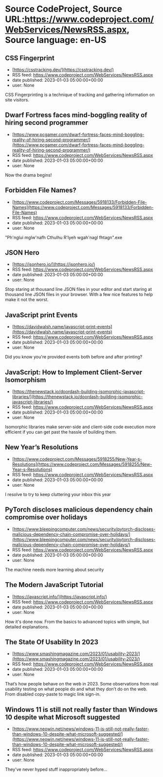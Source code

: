 # Source CodeProject, Source URL:https://www.codeproject.com/WebServices/NewsRSS.aspx, Source language: en-US

## CSS Fingerprint
 - [https://csstracking.dev/](https://csstracking.dev/)
 - RSS feed: https://www.codeproject.com/WebServices/NewsRSS.aspx
 - date published: 2023-01-03 05:00:00+00:00
 - user: None

CSS Fingerprinting is a technique of tracking and gathering information on site visitors.

## Dwarf Fortress faces mind-boggling reality of hiring second programmer
 - [https://www.pcgamer.com/dwarf-fortress-faces-mind-boggling-reality-of-hiring-second-programmer/](https://www.pcgamer.com/dwarf-fortress-faces-mind-boggling-reality-of-hiring-second-programmer/)
 - RSS feed: https://www.codeproject.com/WebServices/NewsRSS.aspx
 - date published: 2023-01-03 05:00:00+00:00
 - user: None

Now the drama begins!

## Forbidden File Names?
 - [https://www.codeproject.com/Messages/5918133/Forbidden-File-Names](https://www.codeproject.com/Messages/5918133/Forbidden-File-Names)
 - RSS feed: https://www.codeproject.com/WebServices/NewsRSS.aspx
 - date published: 2023-01-03 05:00:00+00:00
 - user: None

"Ph'nglui mglw'nafh Cthulhu R'lyeh wgah'nagl fhtagn".exe

## JSON Hero
 - [https://jsonhero.io/](https://jsonhero.io/)
 - RSS feed: https://www.codeproject.com/WebServices/NewsRSS.aspx
 - date published: 2023-01-03 05:00:00+00:00
 - user: None

Stop staring at thousand line JSON files in your editor and start staring at thousand line JSON files in your browser. With a few nice features to help make it not the worst.

## JavaScript print Events
 - [https://davidwalsh.name/javascript-print-events](https://davidwalsh.name/javascript-print-events)
 - RSS feed: https://www.codeproject.com/WebServices/NewsRSS.aspx
 - date published: 2023-01-03 05:00:00+00:00
 - user: None

Did you know you're provided events both before and after printing?

## JavaScript: How to Implement Client-Server Isomorphism
 - [https://thenewstack.io/doordash-building-isomorphic-javascript-libraries/](https://thenewstack.io/doordash-building-isomorphic-javascript-libraries/)
 - RSS feed: https://www.codeproject.com/WebServices/NewsRSS.aspx
 - date published: 2023-01-03 05:00:00+00:00
 - user: None

Isomorphic libraries make server-side and client-side code execution more efficient if you can get past the hassle of building them.

## New Year’s Resolutions
 - [https://www.codeproject.com/Messages/5918255/New-Year-s-Resolutions](https://www.codeproject.com/Messages/5918255/New-Year-s-Resolutions)
 - RSS feed: https://www.codeproject.com/WebServices/NewsRSS.aspx
 - date published: 2023-01-03 05:00:00+00:00
 - user: None

I resolve to try to keep cluttering your inbox this year

## PyTorch discloses malicious dependency chain compromise over holidays
 - [https://www.bleepingcomputer.com/news/security/pytorch-discloses-malicious-dependency-chain-compromise-over-holidays/](https://www.bleepingcomputer.com/news/security/pytorch-discloses-malicious-dependency-chain-compromise-over-holidays/)
 - RSS feed: https://www.codeproject.com/WebServices/NewsRSS.aspx
 - date published: 2023-01-03 05:00:00+00:00
 - user: None

The machine needs more learning about security

## The Modern JavaScript Tutorial
 - [https://javascript.info/](https://javascript.info/)
 - RSS feed: https://www.codeproject.com/WebServices/NewsRSS.aspx
 - date published: 2023-01-03 05:00:00+00:00
 - user: None

How it's done now. From the basics to advanced topics with simple, but detailed explanations.

## The State Of Usability In 2023
 - [https://www.smashingmagazine.com/2023/01/usability-2023/](https://www.smashingmagazine.com/2023/01/usability-2023/)
 - RSS feed: https://www.codeproject.com/WebServices/NewsRSS.aspx
 - date published: 2023-01-03 05:00:00+00:00
 - user: None

That’s how people behave on the web in 2023. Some observations from real usability testing on what people do and what they don’t do on the web. From disabled copy-paste to magic link sign-in.

## Windows 11 is still not really faster than Windows 10 despite what Microsoft suggested
 - [https://www.neowin.net/news/windows-11-is-still-not-really-faster-than-windows-10-despite-what-microsoft-suggested/](https://www.neowin.net/news/windows-11-is-still-not-really-faster-than-windows-10-despite-what-microsoft-suggested/)
 - RSS feed: https://www.codeproject.com/WebServices/NewsRSS.aspx
 - date published: 2023-01-03 05:00:00+00:00
 - user: None

They've never hyped stuff inappropriately before...
